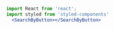 ```jsx { "props": { "name": "TITLE" }, "isActive": false }
import React from 'react';
import styled from 'styled-components'
  <SearchByButton></SearchByButton>
```